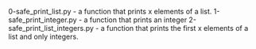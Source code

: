 0-safe_print_list.py - a function that prints x elements of a list.
1-safe_print_integer.py - a function that prints an integer
2-safe_print_list_integers.py - a function that prints the first x elements of a list and only integers.
